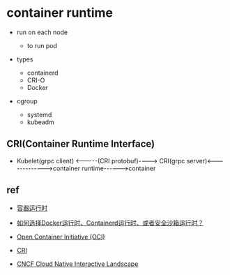 
# container runtime

+ run on each node
    + to run pod

+ types
    + containerd
    + CRI-O
    + Docker

+ cgroup
    + systemd
    + kubeadm

## CRI(Container Runtime Interface)

+ Kubelet(grpc client) <-----(CRI protobuf)----> CRI(grpc server)<------------->container runtime------>container

## ref
+ [容器运行时](https://kubernetes.io/zh/docs/setup/production-environment/container-runtimes/)
+ [如何选择Docker运行时、Containerd运行时、或者安全沙箱运行时？](https://help.aliyun.com/document_detail/160313.html?spm=5176.22414175.sslink.1.5e1f38fdLU5tce)


+ [Open Container Initiative (OCI)](https://opencontainers.org/about/overview/)
+ [CRI](https://kubernetes.io/blog/2016/12/container-runtime-interface-cri-in-kubernetes/)


+ [CNCF Cloud Native Interactive Landscape](https://landscape.cncf.io/card-mode)